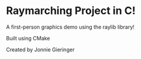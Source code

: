 # Raymarching Project in C!

A first-person graphics demo using the raylib library!

Built using CMake

Created by Jonnie Gieringer
